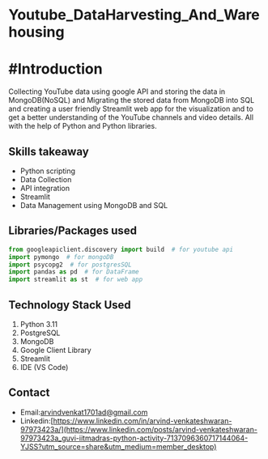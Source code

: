 # Youtube_DataHarvesting_And_Warehousing

# #Introduction
Collecting YouTube data using google API and storing the data in MongoDB(NoSQL) and Migrating the stored data from MongoDB into SQL and creating a user friendly Streamlit web app for the visualization and to get a better understanding of the YouTube channels and video details.  All with the help of Python and Python libraries.

## Skills takeaway

- Python scripting
- Data Collection
- API integration
- Streamlit
- Data Management using MongoDB and SQL

## Libraries/Packages used

```python
from googleapiclient.discovery import build  # for youtube api
import pymongo  # for mongoDB
import psycopg2  # for postgresSQL
import pandas as pd  # for DataFrame
import streamlit as st  # for web app
```

## Technology Stack Used

1. Python 3.11
2. PostgreSQL
3. MongoDB
4. Google Client Library
5. Streamlit
6. IDE (VS Code)

## Contact

- Email:<arvindvenkat1701ad@gmail.com>
- Linkedin:[https://www.linkedin.com/in/arvind-venkateshwaran-97973423a/](https://www.linkedin.com/posts/arvind-venkateshwaran-97973423a_guvi-iitmadras-python-activity-7137096360717144064-YJSS?utm_source=share&utm_medium=member_desktop)

  
